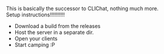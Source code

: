 This is basically the successor to CLIChat, nothing much more. <br>
Setup instructions!!!!!!!!!!
- Download a build from the releases
- Host the server in a separate dir.
- Open your clients
- Start camping :P
